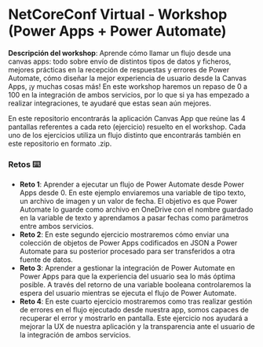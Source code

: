 # NetCoreConf Virtual - Workshop (Power Apps + Power Automate)

**Descripción del workshop**: Aprende cómo llamar un flujo desde una canvas apps: todo sobre envío de distintos tipos de datos y ficheros, mejores prácticas en la recepción de respuestas y errores de Power Automate, cómo diseñar la mejor experiencia de usuario desde la Canvas Apps, ¡y muchas cosas más! En este workshop haremos un repaso de 0 a 100 en la integración de ambos servicios, por lo que si ya has empezado a realizar integraciones, te ayudaré que estas sean aún mejores.

En este repositorio encontrarás la aplicación Canvas App que reúne las 4 pantallas referentes a cada reto (ejercicio) resuelto en el workshop. Cada uno de los ejercicios utiliza un flujo distinto que encontrarás también en este repositorio en formato .zip.

### Retos ⌨️

* **Reto 1**: Aprender a ejecutar un flujo de Power Automate desde Power Apps desde 0. En este ejemplo enviaremos una variable de tipo texto, un archivo de imagen y un valor de fecha. El objetivo es que Power Automate lo guarde como archivo en OneDrive con el nombre guardado en la variable de texto y aprendamos a pasar fechas como parámetros entre ambos servicios.
* **Reto 2**: En este segundo ejercicio mostraremos cómo enviar una colección de objetos  de Power Apps codificados en JSON a Power Automate para su posterior procesado para ser transferidos a otra fuente de datos.
* **Reto 3**: Aprender a gestionar la integración de Power Automate en Power Apps para que la experiencia del usuario sea lo más óptima posible. A través del retorno de una variable booleana controlaremos la espera del usuario mientras se ejecuta el flujo de Power Automate.
*  **Reto 4**: En este cuarto ejercicio mostraremos como tras realizar gestión de errores en el flujo ejecutado desde nuestra app, somos capaces de recuperar el error y mostrarlo en pantalla. Este ejercicio nos ayudará a mejorar la UX de nuestra aplicación y la transparencia ante el usuario de la integración de ambos servicios.
